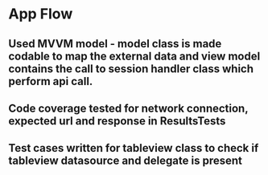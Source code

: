 # App Flow
## Used MVVM model - model class is made codable to map the external data and view model contains the call to  session handler class which perform api call.
## Code coverage tested for network connection, expected url and response in ResultsTests
## Test cases written for tableview class to check if tableview datasource and delegate is present



